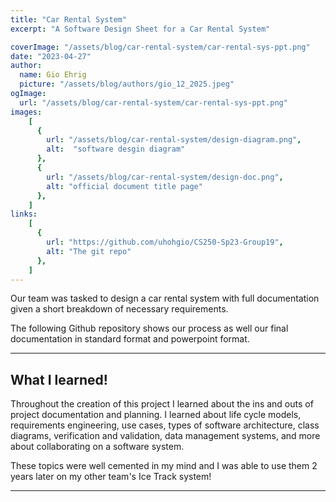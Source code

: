 ```yaml
---
title: "Car Rental System"
excerpt: "A Software Design Sheet for a Car Rental System"

coverImage: "/assets/blog/car-rental-system/car-rental-sys-ppt.png"
date: "2023-04-27"
author:
  name: Gio Ehrig
  picture: "/assets/blog/authors/gio_12_2025.jpeg"
ogImage:
  url: "/assets/blog/car-rental-system/car-rental-sys-ppt.png"
images: 
    [
      {
        url: "/assets/blog/car-rental-system/design-diagram.png",
        alt:  "software desgin diagram"
      },
      {
        url: "/assets/blog/car-rental-system/design-doc.png",
        alt: "official document title page"
      },
    ]
links: 
    [
      {
        url: "https://github.com/uhohgio/CS250-Sp23-Group19", 
        alt: "The git repo"
      },
    ]    
---
```


Our team was tasked to design a car rental system with full documentation given a short breakdown of necessary requirements.

The following Github repository shows our process as well our final documentation in standard format and powerpoint format.

---

## What I learned!

Throughout the creation of this project I learned about the ins and outs of project documentation and planning. I learned about life cycle models, requirements engineering, use cases, types of software architecture, class diagrams, verification and validation, data management systems, and more about collaborating on a software system. 

These topics were well cemented in my mind and I was able to use them 2 years later on my other team's Ice Track system! 


---
